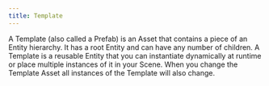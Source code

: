 ```yaml
---
title: Template
---
```


A Template (also called a Prefab) is an Asset that contains a piece of an Entity hierarchy. It has a root Entity and can have any number of children. A Template is a reusable Entity that you can instantiate dynamically at runtime or place multiple instances of it in your Scene. When you change the Template Asset all instances of the Template will also change.

<!-- For more information about working with Templates see [here][1]. -->

<!-- [1]: /user-manual/editor/templates/ -->
